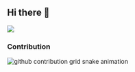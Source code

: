 ## Hi there 👋
<picture>
  <source media="(prefers-color-scheme: dark)" srcset="https://github-readme-stats.vercel.app/api/top-langs/?username=duongvt-liena&theme=vue-dark&layout=compact&hide_border=true">
  <source media="(prefers-color-scheme: light)" srcset="https://github-readme-stats.vercel.app/api/top-langs/?username=duongvt-liena&theme=vue&layout=compact&hide_border=true">
  <img src="https://github-readme-stats.vercel.app/api/top-langs/?username=duongvt-liena&theme=vue&layout=compact&hide_border=true">
</picture>

### Contribution
<picture>
  <source media="(prefers-color-scheme: dark)" srcset="https://raw.githubusercontent.com/ayangweb/duongvt-liena/main/assets/github-contribution-grid-snake-dark.svg">
  <source media="(prefers-color-scheme: light)" srcset="https://raw.githubusercontent.com/ayangweb/duongvt-liena/main/assets/github-contribution-grid-snake.svg">
  <img alt="github contribution grid snake animation" src="https://raw.githubusercontent.com/ayangweb/duongvt-liena/main/assets/github-contribution-grid-snake.svg">
</picture>
